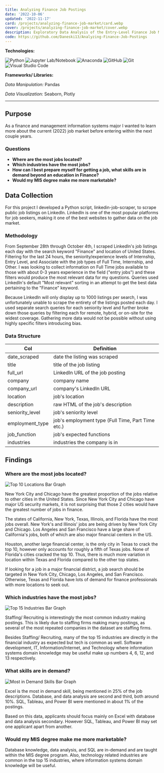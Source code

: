 ```yaml
---
title: Analyzing Finance Job Postings
date: '2022-10-06'
updated: '2022-11-17'
card: /projects/analyzing-finance-job-market/card.webp
cover: /projects/analyzing-finance-job-market/cover.webp
description: Exploratory Data Analysis of the Entry-Level Finance Job Market
code: https://github.com/Daneski13/Analyzing-Finance-Job-Postings
---
```


<script>
    import Image from '$lib/components/markdown/Image.svelte';
    import Anchor from '$lib/components/markdown/Anchor.svelte';
    import Plotly from '$lib/components/markdown/Plotly.svelte';
</script>

**Technologies:**

![Python](https://img.shields.io/badge/python-3670A0?style=for-the-badge&logo=python&logoColor=ffdd54)
![Jupyter Lab/Notebook](https://img.shields.io/badge/jupyter-%23FA0F00.svg?style=for-the-badge&logo=jupyter&logoColor=white)
![Anaconda](https://img.shields.io/badge/Anaconda-%2344A833.svg?style=for-the-badge&logo=anaconda&logoColor=white)
![GitHub](https://img.shields.io/badge/github-%23121011.svg?style=for-the-badge&logo=github&logoColor=white)
![Git](https://img.shields.io/badge/git-%23F05033.svg?style=for-the-badge&logo=git&logoColor=white)
![Visual Studio Code](https://img.shields.io/badge/Visual%20Studio%20Code-0078d7.svg?style=for-the-badge&logo=visual-studio-code&logoColor=white)

**Frameworks/ Libraries:**

_Data Manipulation:_ Pandas

_Data Visualization:_ Seaborn, Plotly

---

## Purpose

As a finance and management information systems major I wanted to learn more about the current (2022) job market before entering within the next couple years.

### Questions

- **Where are the most jobs located?**
- **Which industries have the most jobs?**
- **How can I best prepare myself for getting a job, what skills are in demand beyond an education in Finance?**
- **Would my MIS degree make me more marketable?**

## Data Collection

For this project I developed a Python script, <Anchor href="/projects/linkedin-scraper" target="_blank">linkedin-job-scraper</Anchor>, to scrape public job listings on LinkedIn. LinkedIn is one of the most popular platforms for job seekers, making it one of the best websites to gather data on the job market.

### Methodology

From September 28th through October 4th, I scraped LinkedIn's job listings each day with the search keyword "Finance" and location of United States. Filtering for the last 24 hours, the seniority/experience levels of Internship, Entry Level, and Associate with the job types of Full Time, Internship, and Other. I was looking to collect information on Full Time jobs available to those with about 0-3 years experience in the field ("entry jobs") and these filters would produce the most relevant data for my questions. Queries used LinkedIn's default "Most relevant" sorting in an attempt to get the best data pertaining to the "Finance" keyword.

Because LinkedIn will only display up to 1000 listings per search, I was unfortunately unable to scrape the entirety of the listings posted each day. I used separate search queries for each seniority level and further broke down those queries by filtering each for remote, hybrid, or on-site for the widest coverage. Gathering more data would not be possible without using highly specific filters introducing bias.

### Data Structure

| Col             | Definition                                        |
| --------------- | ------------------------------------------------- |
| date_scraped    | date the listing was scraped                      |
| title           | title of the job listing                          |
| full_url        | LinkedIn URL of the job posting                   |
| company         | company name                                      |
| company_url     | company's LinkedIn URL                            |
| location        | job's location                                    |
| description     | raw HTML of the job's description                 |
| seniority_level | job's seniority level                             |
| employment_type | job's employment type (Full Time, Part Time etc.) |
| job_function    | job's expected functions                          |
| industries      | industries the company is in                      |

## Findings

### Where are the most jobs located?

<Image src='/projects/analyzing-finance-job-market/locations.webp' alt='Top 10 Locations Bar Graph' caption='Visualized with Seaborn'/>

New York City and Chicago have the greatest proportion of the jobs relative to other cities in the United States. Since New York City and Chicago have major US security markets, it is not surprising that those 2 cities would have the greatest number of jobs in finance.

<Plotly backupImageSrc='/projects/analyzing-finance-job-market/states.webp' src='/projects/analyzing-finance-job-market/states.html' alt='Job Listings by State Map' caption='Visualized with Plotly'/>

The states of California, New York, Texas, Illinois, and Florida have the most jobs overall. New York's and Illinois' jobs are being driven by New York City and Chicago. Los Angeles and San Francisco have a large share of California's jobs, both of which are also major financial centers in the US.

Houston, another large financial center, is the only city in Texas to crack the top 10, however only accounts for roughly a fifth of Texas jobs. None of Florida's cities cracked the top 10. Thus, there is much more variation in location within Texas and Florida compared to the other top states.

If looking for a job in a major financial district, a job search should be targeted in New York City, Chicago, Los Angeles, and San Francisco. Otherwise, Texas and Florida have lots of demand for finance professionals with more locations to seek out.

### Which industries have the most jobs?

<Image src='/projects/analyzing-finance-job-market/industries.webp' alt='Top 15 Industries Bar Graph' caption='Visualized with Seaborn'/>

Staffing/ Recruiting is interestingly the most common industry making postings. This is likely due to staffing firms making many postings, as several of the most repeated companies in the dataset are staffing firms.

Besides Staffing/ Recruiting, many of the top 15 industries are directly in the financial industry as expected but tech is common as well. Software development, IT, Information/Internet, and Technology where information systems domain knowledge may be useful make up numbers 4, 6, 12, and 13 respectively.

### What skills are in demand?

<Image src='/projects/analyzing-finance-job-market/skills.webp' alt='Most in Demand Skills Bar Graph' caption='Visualized with Seaborn'/>

Excel is the most in demand skill, being mentioned in 25% of the job descriptions. Database, and data analysis are second and third, both around 10%. SQL, Tableau, and Power BI were mentioned in about 1% of the postings.

Based on this data, applicants should focus mainly on Excel with database and data analysis secondary. However SQL, Tableau, and Power BI may set one applicant apart from another.

### Would my MIS degree make me more marketable?

Database knowledge, data analysis, and SQL are in-demand and are taught within the MIS degree program. Also, technology related industries are common in the top 15 industries, where information systems domain knowledge will be useful.

